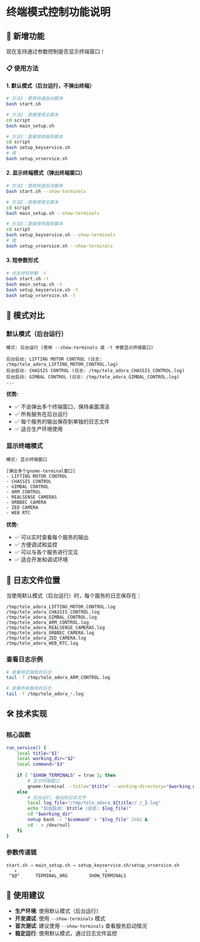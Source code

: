 # 终端模式控制功能说明

## 🎯 新增功能

现在支持通过参数控制是否显示终端窗口！

### 📋 使用方法

#### 1. 默认模式（后台运行，不弹出终端）
```bash
# 方法1：使用快速启动脚本
bash start.sh

# 方法2：直接使用主脚本
cd script
bash main_setup.sh

# 方法3：直接使用服务脚本
cd script
bash setup_keyservice.sh
# 或
bash setup_vrservice.sh
```

#### 2. 显示终端模式（弹出终端窗口）
```bash
# 方法1：使用快速启动脚本
bash start.sh --show-terminals

# 方法2：直接使用主脚本
cd script
bash main_setup.sh --show-terminals

# 方法3：直接使用服务脚本
cd script
bash setup_keyservice.sh --show-terminals
# 或
bash setup_vrservice.sh --show-terminals
```

#### 3. 短参数形式
```bash
# 也支持短参数 -t
bash start.sh -t
bash main_setup.sh -t
bash setup_keyservice.sh -t
bash setup_vrservice.sh -t
```

## 🔄 模式对比

### 默认模式（后台运行）
```
模式: 后台运行 (使用 --show-terminals 或 -t 参数显示终端窗口)

后台启动: LIFTING MOTOR CONTROL (日志: /tmp/tele_adora_LIFTING_MOTOR_CONTROL.log)
后台启动: CHASSIS CONTROL (日志: /tmp/tele_adora_CHASSIS_CONTROL.log)
后台启动: GIMBAL CONTROL (日志: /tmp/tele_adora_GIMBAL_CONTROL.log)
...
```

**优势:**
- ✅ 不会弹出多个终端窗口，保持桌面清洁
- ✅ 所有服务在后台运行
- ✅ 每个服务的输出保存到单独的日志文件
- ✅ 适合生产环境使用

### 显示终端模式
```
模式: 显示终端窗口

[弹出多个gnome-terminal窗口]
- LIFTING MOTOR CONTROL
- CHASSIS CONTROL  
- GIMBAL CONTROL
- ARM CONTROL
- REALSENSE CAMERAS
- ORBBEC CAMERA
- ZED CAMERA
- WEB RTC
```

**优势:**
- ✅ 可以实时查看每个服务的输出
- ✅ 方便调试和监控
- ✅ 可以与各个服务进行交互
- ✅ 适合开发和调试环境

## 📁 日志文件位置

当使用默认模式（后台运行）时，每个服务的日志保存在：

```
/tmp/tele_adora_LIFTING_MOTOR_CONTROL.log
/tmp/tele_adora_CHASSIS_CONTROL.log
/tmp/tele_adora_GIMBAL_CONTROL.log
/tmp/tele_adora_ARM_CONTROL.log
/tmp/tele_adora_REALSENSE_CAMERAS.log
/tmp/tele_adora_ORBBEC_CAMERA.log
/tmp/tele_adora_ZED_CAMERA.log
/tmp/tele_adora_WEB_RTC.log
```

### 查看日志示例
```bash
# 查看特定服务的日志
tail -f /tmp/tele_adora_ARM_CONTROL.log

# 查看所有服务的日志
tail -f /tmp/tele_adora_*.log
```

## 🛠️ 技术实现

### 核心函数
```bash
run_service() {
    local title="$1"
    local working_dir="$2" 
    local command="$3"
    
    if [ "$SHOW_TERMINALS" = true ]; then
        # 显示终端窗口
        gnome-terminal --title="$title" --working-directory="$working_dir" -- bash -c "$command"
    else
        # 后台运行，输出到日志文件
        local log_file="/tmp/tele_adora_${title// /_}.log"
        echo "后台启动: $title (日志: $log_file)"
        cd "$working_dir"
        nohup bash -c "$command" > "$log_file" 2>&1 &
        cd - > /dev/null
    fi
}
```

### 参数传递链
```
start.sh → main_setup.sh → setup_keyservice.sh/setup_vrservice.sh
   ↓            ↓                    ↓
 "$@"      TERMINAL_ARG        SHOW_TERMINALS
```

## 🎯 使用建议

- **生产环境**: 使用默认模式（后台运行）
- **开发调试**: 使用 `--show-terminals` 模式
- **首次测试**: 建议使用 `--show-terminals` 查看服务启动情况
- **稳定运行**: 使用默认模式，通过日志文件监控
